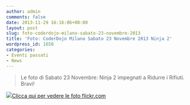 ```yaml
---
author: admin
comments: false
date: 2013-11-29 16:16:06+00:00
layout: post
slug: foto-coderdojo-milano-sabato-23-novembre-2013
title: 'Foto: CoderDojo Milano Sabato 23 Novembre 2013 Ninja 2'
wordpress_id: 1650
categories:
- Eventi passati
- News
---
```


<blockquote>Le foto di Sabato 23 Novembre: Ninja 2 impegnati a Ridurre i Rifiuti. Bravi!</blockquote>




[![](//coderdojomilano.it/wp-content/uploads/2013/11/tag_novembre.jpg)Clicca qui per vedere le foto flickr.com](//www.flickr.com/photos/98942956@N02/sets/72157638148594785/)
